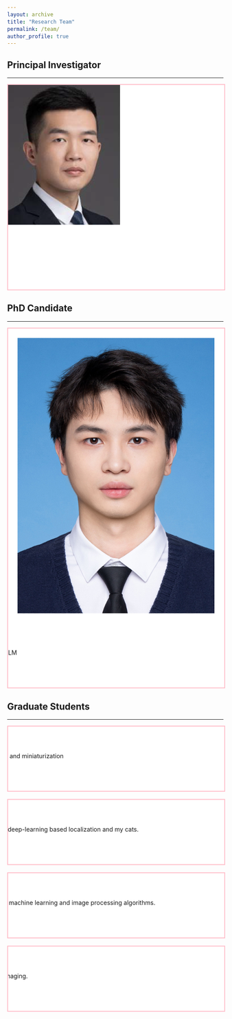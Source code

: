```yaml
---
layout: archive
title: "Research Team"
permalink: /team/
author_profile: true
---
```


<style>
.members{
    background-color:white;
    width:100%;
    border:solid 2px pink;
    overflow:hidden;
}
.pic{
    float:left;
}
.pic img{
    display:block;
}
.text{
    width:800px;
    height:150px;
    float:right;
}
</style>

<h2>Principal Investigator</h2>
<hr>
<div class="members">
<div class="pic">
<img src="/images/ssl.png" alt="" />
</div>
<div class="text">
<h3>Shilong SUN</h3>
<p>Group Leader</p>
<p><a href="mailto:sunshilong@hit.edu.cn">Email:sunshilong@hit.edu.cn</a></p>
</div>
</div>

<h2>PhD Candidate</h2>
<hr>
<div class="members">
 <div class="pic">
<img src="/images/hhd.jpg" alt="" />
 </div>
<div class="text">
<h3>Ke Fang</h3>
<p>Research interests in imitation learning and LLM </p>
<p><a href="mailto:21s053030@stu.hit.edu.cn">Email:21s053030@stu.hit.edu.cn</a></p>
</div>
</div>


<h2>Graduate Students</h2>
<hr>
<div class="members">
 <div class="pic">
<img src="/images/yangjie.jpg" alt="" />
 </div>
<div class="text">
<h3>Jie Yang</h3>
<p>Research interests in optomechanical design and miniaturization</p>
<p><a href="mailto:yangj3@mail.sustech.edu.cn">Email:yangj3@mail.sustech.edu.cn</a></p>
</div>
</div>

<br>
<div class="members">
 <div class="pic">
<img src="/images/fushuang.png" alt="" />
 </div>
<div class="text">
<h3>Shuang Fu</h3>
<p>Research interests include PSF engineering, deep-learning based localization and my cats.</p>
<p><a href="mailto:fus2020@mail.sustech.edu.cn">Email:fus2020@mail.sustech.edu.cn</a></p>
</div>
</div>



<br>
<div class="members">
 <div class="pic">
<img src="/images/feiyue.png" alt="" />
 </div>
<div class="text">
<h3>Yue Fei</h3>
<p>My current research interests mainly include machine learning and image processing algorithms.</p>
<p><a href="mailto:fyue0112@163.com">Email:fyue0112@163.com</a></p>
</div>
</div>

<br>
<div class="members">
 <div class="pic">
<img src="/images/linzhaojun.png" alt="" />
 </div>
<div class="text">
<h3>Zhaojun Lin</h3>
<p>Research on Super-resolution microscopic imaging.</p>
<p><a href="mailto:linzhaojun0707@163.com">Email:linzhaojun0707@163.com</a></p>
</div>
</div>
